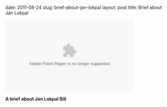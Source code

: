 date: 2011-08-24
slug: brief-about-jan-lokpal
layout: post
title: Brief about Jan Lokpal


<object width="400" height="224">&#13;

 <param name="allowfullscreen" value="true" /><param name="allowscriptaccess" value="always" /><param name="movie" value="http://www.facebook.com/v/1820332153005" /><embed src="http://www.facebook.com/v/1820332153005" type="application/x-shockwave-flash" allowscriptaccess="always" allowfullscreen="true" width="400" height="224"></embed></object><p><strong>A brief about Jan Lokpal Bill</strong></p>
